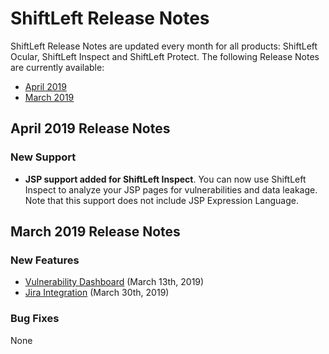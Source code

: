 # ShiftLeft Release Notes

ShiftLeft Release Notes are updated every month for all products: ShiftLeft Ocular, ShiftLeft Inspect and ShiftLeft Protect. The following Release Notes are currently available:

* [April 2019](#april-2019-release-notes)
* [March 2019](#march-2019-release-notes)


## April 2019 Release Notes

### New Support
* **JSP support added for ShiftLeft Inspect**. You can now use ShiftLeft Inspect to analyze your JSP pages for vulnerabilities and data leakage. Note that this support does not include JSP Expression Language.


## March 2019 Release Notes

### New Features
* [Vulnerability Dashboard](../using-inspect-protect/using-workflow/vulnerability-dashboard.md) (March 13th, 2019)
* [Jira Integration](../using-inspect-protect/using-workflow/jira-integration.md) (March 30th, 2019)

### Bug Fixes
None
